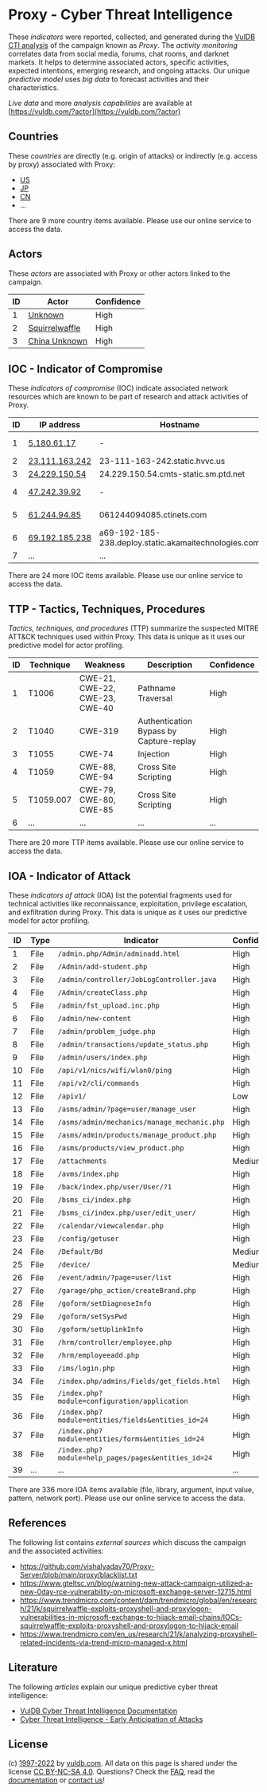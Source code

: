 # Proxy - Cyber Threat Intelligence

These _indicators_ were reported, collected, and generated during the [VulDB CTI analysis](https://vuldb.com/?kb.cti) of the campaign known as _Proxy_. The _activity monitoring_ correlates data from social media, forums, chat rooms, and darknet markets. It helps to determine associated actors, specific activities, expected intentions, emerging research, and ongoing attacks. Our unique _predictive model_ uses _big data_ to forecast activities and their characteristics.

_Live data_ and more _analysis capabilities_ are available at [https://vuldb.com/?actor](https://vuldb.com/?actor)

## Countries

These _countries_ are directly (e.g. origin of attacks) or indirectly (e.g. access by proxy) associated with Proxy:

* [US](https://vuldb.com/?country.us)
* [JP](https://vuldb.com/?country.jp)
* [CN](https://vuldb.com/?country.cn)
* ...

There are 9 more country items available. Please use our online service to access the data.

## Actors

These _actors_ are associated with Proxy or other actors linked to the campaign.

ID | Actor | Confidence
-- | ----- | ----------
1 | [Unknown](https://vuldb.com/?actor.unknown) | High
2 | [Squirrelwaffle](https://vuldb.com/?actor.squirrelwaffle) | High
3 | [China Unknown](https://vuldb.com/?actor.china_unknown) | High

## IOC - Indicator of Compromise

These _indicators of compromise_ (IOC) indicate associated network resources which are known to be part of research and attack activities of Proxy.

ID | IP address | Hostname | Actor | Confidence
-- | ---------- | -------- | ----- | ----------
1 | [5.180.61.17](https://vuldb.com/?ip.5.180.61.17) | - | [China Unknown](https://vuldb.com/?actor.china_unknown) | High
2 | [23.111.163.242](https://vuldb.com/?ip.23.111.163.242) | 23-111-163-242.static.hvvc.us | [Squirrelwaffle](https://vuldb.com/?actor.squirrelwaffle) | High
3 | [24.229.150.54](https://vuldb.com/?ip.24.229.150.54) | 24.229.150.54.cmts-static.sm.ptd.net | [Squirrelwaffle](https://vuldb.com/?actor.squirrelwaffle) | High
4 | [47.242.39.92](https://vuldb.com/?ip.47.242.39.92) | - | [China Unknown](https://vuldb.com/?actor.china_unknown) | High
5 | [61.244.94.85](https://vuldb.com/?ip.61.244.94.85) | 061244094085.ctinets.com | [China Unknown](https://vuldb.com/?actor.china_unknown) | High
6 | [69.192.185.238](https://vuldb.com/?ip.69.192.185.238) | a69-192-185-238.deploy.static.akamaitechnologies.com | [Squirrelwaffle](https://vuldb.com/?actor.squirrelwaffle) | High
7 | ... | ... | ... | ...

There are 24 more IOC items available. Please use our online service to access the data.

## TTP - Tactics, Techniques, Procedures

_Tactics, techniques, and procedures_ (TTP) summarize the suspected MITRE ATT&CK techniques used within Proxy. This data is unique as it uses our predictive model for actor profiling.

ID | Technique | Weakness | Description | Confidence
-- | --------- | -------- | ----------- | ----------
1 | T1006 | CWE-21, CWE-22, CWE-23, CWE-40 | Pathname Traversal | High
2 | T1040 | CWE-319 | Authentication Bypass by Capture-replay | High
3 | T1055 | CWE-74 | Injection | High
4 | T1059 | CWE-88, CWE-94 | Cross Site Scripting | High
5 | T1059.007 | CWE-79, CWE-80, CWE-85 | Cross Site Scripting | High
6 | ... | ... | ... | ...

There are 20 more TTP items available. Please use our online service to access the data.

## IOA - Indicator of Attack

These _indicators of attack_ (IOA) list the potential fragments used for technical activities like reconnaissance, exploitation, privilege escalation, and exfiltration during Proxy. This data is unique as it uses our predictive model for actor profiling.

ID | Type | Indicator | Confidence
-- | ---- | --------- | ----------
1 | File | `/admin.php/Admin/adminadd.html` | High
2 | File | `/Admin/add-student.php` | High
3 | File | `/admin/controller/JobLogController.java` | High
4 | File | `/Admin/createClass.php` | High
5 | File | `/admin/fst_upload.inc.php` | High
6 | File | `/admin/new-content` | High
7 | File | `/admin/problem_judge.php` | High
8 | File | `/admin/transactions/update_status.php` | High
9 | File | `/admin/users/index.php` | High
10 | File | `/api/v1/nics/wifi/wlan0/ping` | High
11 | File | `/api/v2/cli/commands` | High
12 | File | `/apiv1/` | Low
13 | File | `/asms/admin/?page=user/manage_user` | High
14 | File | `/asms/admin/mechanics/manage_mechanic.php` | High
15 | File | `/asms/admin/products/manage_product.php` | High
16 | File | `/asms/products/view_product.php` | High
17 | File | `/attachments` | Medium
18 | File | `/avms/index.php` | High
19 | File | `/back/index.php/user/User/?1` | High
20 | File | `/bsms_ci/index.php` | High
21 | File | `/bsms_ci/index.php/user/edit_user/` | High
22 | File | `/calendar/viewcalendar.php` | High
23 | File | `/config/getuser` | High
24 | File | `/Default/Bd` | Medium
25 | File | `/device/` | Medium
26 | File | `/event/admin/?page=user/list` | High
27 | File | `/garage/php_action/createBrand.php` | High
28 | File | `/goform/setDiagnoseInfo` | High
29 | File | `/goform/setSysPwd` | High
30 | File | `/goform/setUplinkInfo` | High
31 | File | `/hrm/controller/employee.php` | High
32 | File | `/hrm/employeeadd.php` | High
33 | File | `/ims/login.php` | High
34 | File | `/index.php/admins/Fields/get_fields.html` | High
35 | File | `/index.php?module=configuration/application` | High
36 | File | `/index.php?module=entities/fields&entities_id=24` | High
37 | File | `/index.php?module=entities/forms&entities_id=24` | High
38 | File | `/index.php?module=help_pages/pages&entities_id=24` | High
39 | ... | ... | ...

There are 336 more IOA items available (file, library, argument, input value, pattern, network port). Please use our online service to access the data.

## References

The following list contains _external sources_ which discuss the campaign and the associated activities:

* https://github.com/vishalyadav70/Proxy-Server/blob/main/proxy/blacklist.txt
* https://www.gteltsc.vn/blog/warning-new-attack-campaign-utilized-a-new-0day-rce-vulnerability-on-microsoft-exchange-server-12715.html
* https://www.trendmicro.com/content/dam/trendmicro/global/en/research/21/k/squirrelwaffle-exploits-proxyshell-and-proxylogon-vulnerabilities-in-microsoft-exchange-to-hijack-email-chains/IOCs-squirrelwaffle-exploits-proxyshell-and-proxylogon-to-hijack-email
* https://www.trendmicro.com/en_us/research/21/k/analyzing-proxyshell-related-incidents-via-trend-micro-managed-x.html

## Literature

The following _articles_ explain our unique predictive cyber threat intelligence:

* [VulDB Cyber Threat Intelligence Documentation](https://vuldb.com/?kb.cti)
* [Cyber Threat Intelligence - Early Anticipation of Attacks](https://www.scip.ch/en/?labs.20201022)

## License

(c) [1997-2022](https://vuldb.com/?kb.changelog) by [vuldb.com](https://vuldb.com/?kb.about). All data on this page is shared under the license [CC BY-NC-SA 4.0](https://creativecommons.org/licenses/by-nc-sa/4.0/). Questions? Check the [FAQ](https://vuldb.com/?kb.faq), read the [documentation](https://vuldb.com/?kb) or [contact us](https://vuldb.com/?contact)!

